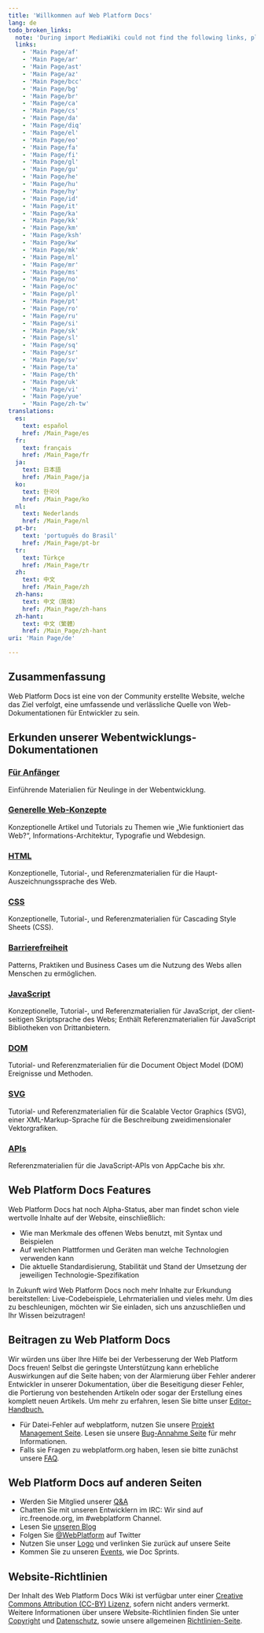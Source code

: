 ```yaml
---
title: 'Willkommen auf Web Platform Docs'
lang: de
todo_broken_links:
  note: 'During import MediaWiki could not find the following links, please fix and adjust this list.'
  links:
    - 'Main Page/af'
    - 'Main Page/ar'
    - 'Main Page/ast'
    - 'Main Page/az'
    - 'Main Page/bcc'
    - 'Main Page/bg'
    - 'Main Page/br'
    - 'Main Page/ca'
    - 'Main Page/cs'
    - 'Main Page/da'
    - 'Main Page/diq'
    - 'Main Page/el'
    - 'Main Page/eo'
    - 'Main Page/fa'
    - 'Main Page/fi'
    - 'Main Page/gl'
    - 'Main Page/gu'
    - 'Main Page/he'
    - 'Main Page/hu'
    - 'Main Page/hy'
    - 'Main Page/id'
    - 'Main Page/it'
    - 'Main Page/ka'
    - 'Main Page/kk'
    - 'Main Page/km'
    - 'Main Page/ksh'
    - 'Main Page/kw'
    - 'Main Page/mk'
    - 'Main Page/ml'
    - 'Main Page/mr'
    - 'Main Page/ms'
    - 'Main Page/no'
    - 'Main Page/oc'
    - 'Main Page/pl'
    - 'Main Page/pt'
    - 'Main Page/ro'
    - 'Main Page/ru'
    - 'Main Page/si'
    - 'Main Page/sk'
    - 'Main Page/sl'
    - 'Main Page/sq'
    - 'Main Page/sr'
    - 'Main Page/sv'
    - 'Main Page/ta'
    - 'Main Page/th'
    - 'Main Page/uk'
    - 'Main Page/vi'
    - 'Main Page/yue'
    - 'Main Page/zh-tw'
translations:
  es:
    text: español
    href: /Main_Page/es
  fr:
    text: français
    href: /Main_Page/fr
  ja:
    text: 日本語
    href: /Main_Page/ja
  ko:
    text: 한국어
    href: /Main_Page/ko
  nl:
    text: Nederlands
    href: /Main_Page/nl
  pt-br:
    text: 'português do Brasil'
    href: /Main_Page/pt-br
  tr:
    text: Türkçe
    href: /Main_Page/tr
  zh:
    text: 中文
    href: /Main_Page/zh
  zh-hans:
    text: 中文（简体）‎
    href: /Main_Page/zh-hans
  zh-hant:
    text: 中文（繁體）‎
    href: /Main_Page/zh-hant
uri: 'Main Page/de'

---
```

## Zusammenfassung

Web Platform Docs ist eine von der Community erstellte Website, welche das Ziel verfolgt, eine umfassende und verlässliche Quelle von Web-Dokumentationen für Entwickler zu sein.

## Erkunden unserer Webentwicklungs-Dokumentationen

### [Für Anfänger](/beginners)

Einführende Materialien für Neulinge in der Webentwicklung.

### [Generelle Web-Konzepte](/concepts)

Konzeptionelle Artikel und Tutorials zu Themen wie „Wie funktioniert das Web?“, Informations-Architektur, Typografie und Webdesign.

### [HTML](/html)

Konzeptionelle, Tutorial-, und Referenzmaterialien für die Haupt-Auszeichnungssprache des Web.

### [CSS](/css)

Konzeptionelle, Tutorial-, und Referenzmaterialien für Cascading Style Sheets (CSS).

### [Barrierefreiheit](/concepts/accessibility)

Patterns, Praktiken und Business Cases um die Nutzung des Webs allen Menschen zu ermöglichen.

### [JavaScript](/javascript)

Konzeptionelle, Tutorial-, und Referenzmaterialien für JavaScript, der client-seitigen Skriptsprache des Webs; Enthält Referenzmaterialien für JavaScript Bibliotheken von Drittanbietern.

### [DOM](/dom)

Tutorial- und Referenzmaterialien für die Document Object Model (DOM) Ereignisse und Methoden.

### [SVG](/svg)

Tutorial- und Referenzmaterialien für die Scalable Vector Graphics (SVG), einer XML-Markup-Sprache für die Beschreibung zweidimensionaler Vektorgrafiken.

### [APIs](/apis)

Referenzmaterialien für die JavaScript-APIs von AppCache bis xhr.

## Web Platform Docs Features

Web Platform Docs hat noch Alpha-Status, aber man findet schon viele wertvolle Inhalte auf der Website, einschließlich:

-   Wie man Merkmale des offenen Webs benutzt, mit Syntax und Beispielen
-   Auf welchen Plattformen und Geräten man welche Technologien verwenden kann
-   Die aktuelle Standardisierung, Stabilität und Stand der Umsetzung der jeweiligen Technologie-Spezifikation

In Zukunft wird Web Platform Docs noch mehr Inhalte zur Erkundung bereitstellen: Live-Codebeispiele, Lehrmaterialien und vieles mehr. Um dies zu beschleunigen, möchten wir Sie einladen, sich uns anzuschließen und Ihr Wissen beizutragen!

## Beitragen zu Web Platform Docs

Wir würden uns über Ihre Hilfe bei der Verbesserung der Web Platform Docs freuen! Selbst die geringste Unterstützung kann erhebliche Auswirkungen auf die Seite haben; von der Alarmierung über Fehler anderer Entwickler in unserer Dokumentation, über die Beseitigung dieser Fehler, die Portierung von bestehenden Artikeln oder sogar der Erstellung eines komplett neuen Artikels. Um mehr zu erfahren, lesen Sie bitte unser [Editor-Handbuch.](/WPD:Editors_Guide)

-   Für Datei-Fehler auf webplatform, nutzen Sie unsere [Projekt Management Seite](http://project.webplatform.org). Lesen sie unsere [Bug-Annahme Seite](/WPD:Filing_Bugs) für mehr Informationen.
-   Falls sie Fragen zu webplatform.org haben, lesen sie bitte zunächst unsere [FAQ](/WPD:FAQ).

## Web Platform Docs auf anderen Seiten

-   Werden Sie Mitglied unserer [Q&A](http://talk.webplatform.org/forums/)
-   Chatten Sie mit unseren Entwicklern im IRC: Wir sind auf irc.freenode.org, im \#webplatform Channel.
-   Lesen Sie [unseren Blog](http://blog.webplatform.org/)
-   Folgen Sie [@WebPlatform](https://twitter.com/webplatform) auf Twitter
-   Nutzen Sie unser [Logo](http://webplatform.org/logo) und verlinken Sie zurück auf unsere Seite
-   Kommen Sie zu unseren [Events](/WPD:Community/Community_Events), wie Doc Sprints.

## Website-Richtlinien

Der Inhalt des Web Platform Docs Wiki ist verfügbar unter einer [Creative Commons Attribution (CC-BY) Lizenz](/Template:CC-by-3.0), sofern nicht anders vermerkt. Weitere Informationen über unsere Website-Richtlinien finden Sie unter [Copyright](/WPD:Copyright) und [Datenschutz](/WPD:Privacy), sowie unsere allgemeinen [Richtlinien-Seite](/WPD:Policy).
